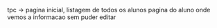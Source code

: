 tpc -> pagina inicial, listagem de todos os alunos pagina do aluno onde vemos a informacao sem puder editar 